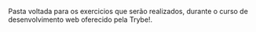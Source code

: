 Pasta voltada para os exercicios que serão realizados, durante o curso de desenvolvimento web oferecido pela Trybe!.